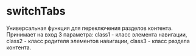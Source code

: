 # switchTabs
Универсальная функция для переключения разделов контента. 
Принимает на вход 3 параметра: 
class1 - класс элемента навигации,
class2 - класс родителя элементов навигации,
class3 - класс раздела контента.
